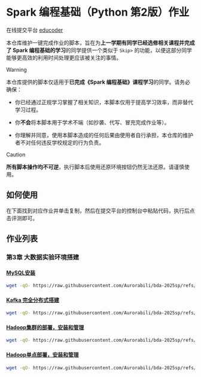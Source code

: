# Spark 编程基础（Python 第2版）作业

在线提交平台 [educoder](https://www.educoder.net/classrooms/zk3utfaq)

本仓库维护一键完成作业的脚本，旨在为**上一学期有同学已经选修相关课程并完成了 Spark 编程基础的学习**的同学提供一个类似于 `Skip>` 的功能，以便这部分同学能够更高效的利用时间处理更应该被关注的事情。

> [!WARNING]
> 本仓库提供的脚本仅适用于**已完成《Spark 编程基础》课程学习**的同学。请务必确保：
>
> - 你已经通过正规学习掌握了相关知识，本脚本仅用于提高学习效率，而非替代学习过程。
>
> - 你**不会**将本脚本用于学术不端（如抄袭、代写、冒充完成作业等）。
>
> - 你理解并同意，使用本脚本造成的任何后果由使用者自行承担，本仓库的维护者不对任何违反学校规定的行为负责。

> [!CAUTION]
> **所有脚本操作均不可逆**，执行脚本后使用还原环境按钮仍然无法还原。请谨慎使用。

## 如何使用

在下面找到对应作业并单击复制，然后在提交平台的控制台中粘贴代码，执行后点击评测即可。

## 作业列表

### 第3章 大数据实验环境搭建

#### [MySQL安装](https://www.educoder.net/classrooms/zk3utfaq/shixun_homework/2569570/detail)

```bash
wget -qO- https://raw.githubusercontent.com/Aurorabili/bda-2025sp/refs/heads/main/spark/scripts/zk3utfaq_2569570.sh | bash
```

#### [Kafka 完全分布式搭建](https://www.educoder.net/classrooms/zk3utfaq/shixun_homework/2569561/detail)

```bash
wget -qO- https://raw.githubusercontent.com/Aurorabili/bda-2025sp/refs/heads/main/spark/scripts/zk3utfaq_2569561.sh | bash
```

#### [Hadoop集群的部署，安装和管理](https://www.educoder.net/classrooms/zk3utfaq/shixun_homework/2569218/detail)

```bash
wget -qO- https://raw.githubusercontent.com/Aurorabili/bda-2025sp/refs/heads/main/spark/scripts/zk3utfaq_2569218.sh | bash
```

#### [Hadoop单点部署，安装和管理](https://www.educoder.net/classrooms/zk3utfaq/shixun_homework/2569212/detail)

```bash
wget -qO- https://raw.githubusercontent.com/Aurorabili/bda-2025sp/refs/heads/main/spark/scripts/zk3utfaq_2569212.sh | bash
```
